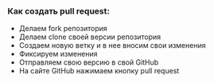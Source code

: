 ### Как создать pull request:
* Делаем fork репозитория 
* Делаем clone своей версии репозитория 
* Создаем новую ветку и в нее вносим свои изменения
* Фиксируем изменения 
* Отправляем свою версию в свой GitHub 
* На сайте GitHub нажимаем кнопку pull request